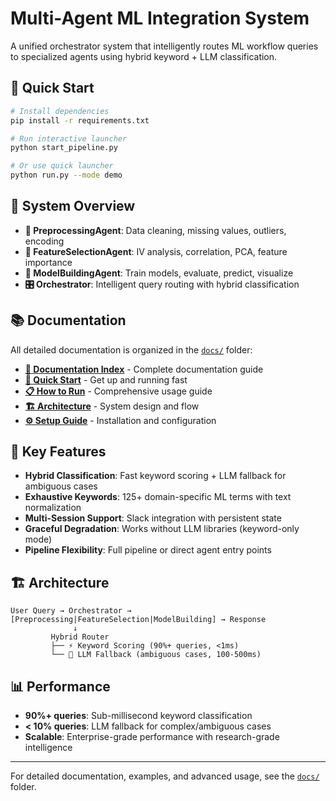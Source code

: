 # Multi-Agent ML Integration System

A unified orchestrator system that intelligently routes ML workflow queries to specialized agents using hybrid keyword + LLM classification.

## 🚀 Quick Start

```bash
# Install dependencies
pip install -r requirements.txt

# Run interactive launcher
python start_pipeline.py

# Or use quick launcher
python run.py --mode demo
```

## 🎯 System Overview

- **🔧 PreprocessingAgent**: Data cleaning, missing values, outliers, encoding
- **🎯 FeatureSelectionAgent**: IV analysis, correlation, PCA, feature importance  
- **🤖 ModelBuildingAgent**: Train models, evaluate, predict, visualize
- **🎛️ Orchestrator**: Intelligent query routing with hybrid classification

## 📚 Documentation

All detailed documentation is organized in the [`docs/`](docs/) folder:

- **[📖 Documentation Index](docs/INDEX.md)** - Complete documentation guide
- **[🚀 Quick Start](docs/QUICK_START.md)** - Get up and running fast  
- **[📋 How to Run](docs/HOW_TO_RUN.md)** - Comprehensive usage guide
- **[🏗️ Architecture](docs/ARCHITECTURE_DOCUMENTATION.md)** - System design and flow
- **[⚙️ Setup Guide](docs/SETUP_GUIDE.md)** - Installation and configuration

## 🔧 Key Features

- **Hybrid Classification**: Fast keyword scoring + LLM fallback for ambiguous cases
- **Exhaustive Keywords**: 125+ domain-specific ML terms with text normalization
- **Multi-Session Support**: Slack integration with persistent state
- **Graceful Degradation**: Works without LLM libraries (keyword-only mode)
- **Pipeline Flexibility**: Full pipeline or direct agent entry points

## 🏗️ Architecture

```
User Query → Orchestrator → [Preprocessing|FeatureSelection|ModelBuilding] → Response
              ↓
         Hybrid Router
         ├── ⚡ Keyword Scoring (90%+ queries, <1ms)
         └── 🤖 LLM Fallback (ambiguous cases, 100-500ms)
```

## 📊 Performance

- **90%+ queries**: Sub-millisecond keyword classification
- **< 10% queries**: LLM fallback for complex/ambiguous cases
- **Scalable**: Enterprise-grade performance with research-grade intelligence

---

For detailed documentation, examples, and advanced usage, see the [`docs/`](docs/) folder.
